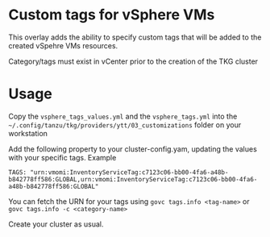 # Custom tags for vSphere VMs

This overlay adds the ability to specify custom tags that will be added to the created vSpehre VMs resources. 

Category/tags must exist in vCenter prior to the creation of the TKG cluster


# Usage 

Copy the `vsphere_tags_values.yml` and the `vsphere_tags.yml` into the `~/.config/tanzu/tkg/providers/ytt/03_customizations` folder on your workstation

Add the following property to your cluster-config.yam, updating the values with your specific tags.
Example
```
TAGS: "urn:vmomi:InventoryServiceTag:c7123c06-bb00-4fa6-a48b-b842778ff586:GLOBAL,urn:vmomi:InventoryServiceTag:c7123c06-bb00-4fa6-a48b-b842778ff586:GLOBAL"
```
You can fetch the URN for your tags using `govc tags.info <tag-name>` or `govc tags.info -c <category-name>`

Create your cluster as usual.